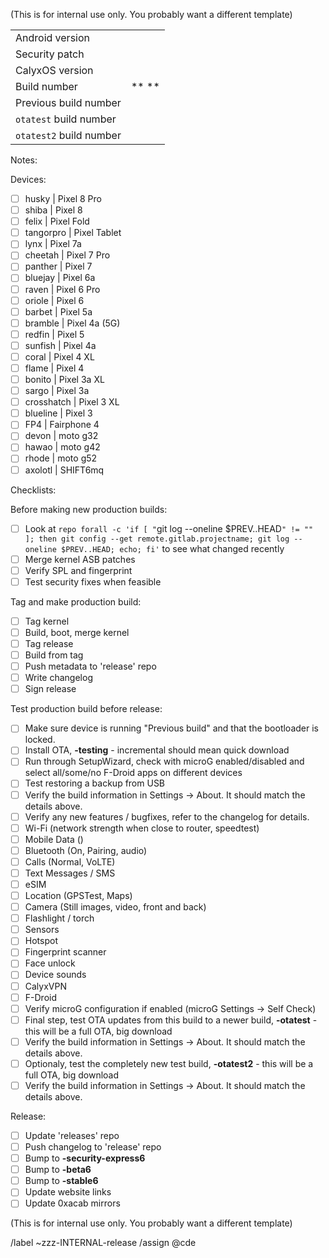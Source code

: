 (This is for internal use only. You probably want a different template)

|  |  |
| ------ | ------ |
| Android version |  |
| Security patch |  |
| CalyxOS version |  | 
| Build number | ** ** | 
| Previous build number |  |
| `otatest` build number |  | 
| `otatest2` build number |  | 

Notes:

Devices:
* [ ] husky | Pixel 8 Pro
* [ ] shiba | Pixel 8
* [ ] felix | Pixel Fold
* [ ] tangorpro | Pixel Tablet
* [ ] lynx | Pixel 7a
* [ ] cheetah | Pixel 7 Pro
* [ ] panther | Pixel 7
* [ ] bluejay | Pixel 6a
* [ ] raven | Pixel 6 Pro
* [ ] oriole | Pixel 6
* [ ] barbet | Pixel 5a
* [ ] bramble | Pixel 4a (5G)
* [ ] redfin | Pixel 5
* [ ] sunfish | Pixel 4a
* [ ] coral | Pixel 4 XL
* [ ] flame | Pixel 4
* [ ] bonito | Pixel 3a XL
* [ ] sargo | Pixel 3a
* [ ] crosshatch | Pixel 3 XL
* [ ] blueline | Pixel 3
* [ ] FP4 | Fairphone 4
* [ ] devon | moto g32
* [ ] hawao | moto g42
* [ ] rhode | moto g52
* [ ] axolotl | SHIFT6mq

Checklists:

Before making new production builds:
* [ ] Look at `repo forall -c 'if [ "`git log --oneline $PREV..HEAD`" != "" ]; then git config --get remote.gitlab.projectname; git log --oneline $PREV..HEAD; echo; fi'` to see what changed recently
* [ ] Merge kernel ASB patches
* [ ] Verify SPL and fingerprint
* [ ] Test security fixes when feasible

Tag and make production build:
* [ ] Tag kernel
* [ ] Build, boot, merge kernel
* [ ] Tag release
* [ ] Build from tag
* [ ] Push metadata to 'release' repo
* [ ] Write changelog
* [ ] Sign release

Test production build before release:
* [ ] Make sure device is running "Previous build" and that the bootloader is locked.
* [ ] Install OTA, **-testing** - incremental should mean quick download
* [ ] Run through SetupWizard, check with microG enabled/disabled and select all/some/no F-Droid apps on different devices
* [ ] Test restoring a backup from USB
* [ ] Verify the build information in Settings -> About. It should match the details above.
* [ ] Verify any new features / bugfixes, refer to the changelog for details.
* [ ] Wi-Fi (network strength when close to router, speedtest)
* [ ] Mobile Data ()
* [ ] Bluetooth (On, Pairing, audio)
* [ ] Calls (Normal, VoLTE)
* [ ] Text Messages / SMS
* [ ] eSIM
* [ ] Location (GPSTest, Maps)
* [ ] Camera (Still images, video, front and back)
* [ ] Flashlight / torch
* [ ] Sensors
* [ ] Hotspot
* [ ] Fingerprint scanner
* [ ] Face unlock
* [ ] Device sounds
* [ ] CalyxVPN
* [ ] F-Droid
* [ ] Verify microG configuration if enabled (microG Settings -> Self Check)
* [ ] Final step, test OTA updates from this build to a newer build, **-otatest** - this will be a full OTA, big download
* [ ] Verify the build information in Settings -> About. It should match the details above.
* [ ] Optionaly, test the completely new test build, **-otatest2** - this will be a full OTA, big download
* [ ] Verify the build information in Settings -> About. It should match the details above.

Release:
* [ ] Update 'releases' repo
* [ ] Push changelog to 'release' repo
* [ ] Bump to **-security-express6**
* [ ] Bump to **-beta6**
* [ ] Bump to **-stable6**
* [ ] Update website links
* [ ] Update 0xacab mirrors

(This is for internal use only. You probably want a different template)

/label ~zzz-INTERNAL-release
/assign @cde
